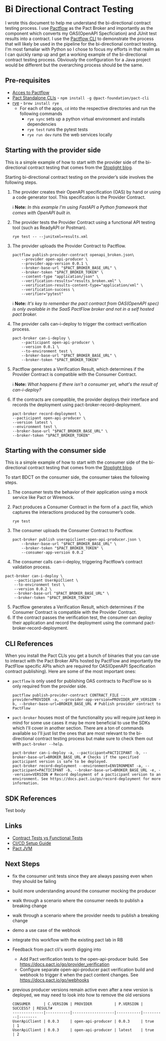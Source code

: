 # Bi Directional Contract Testing

I wrote this document to help me understand the bi-directional contract testing process. I use [Pactflow](https://pactflow.io/) as the Pact Broker and importantly as the component which converts my OAS(OpenAPI Specficiation) and JUnit test results into a contract. I use the [Pactflow CLI](https://docs.pactflow.io/docs/bi-directional-contract-testing/publishing) to demonstrate the process that will likely be used in the pipeline for the bi-directional contract testing. I'm most famaliar with Python so I chose to focus my efforts in that realm as I can quickly ramp up and get a working example of the bi-directional contract testing process. Obviously the configuration for a Java project would be different but the overarching process should be the same.

## Pre-requisites

- [Acces to Pactflow](https://ritchiebros.atlassian.net/wiki/spaces/mkteng/pages/217514570/Access+to+tools#Pactflow)
- [Pact Standalone CLIs](https://docs.pactflow.io/docs/bi-directional-contract-testing/publishing) - `npm install -g @pact-foundation/pact-cli`
- [rye](https://rye.astral.sh/) - `brew install rye`
  - For each of the apps, `cd` into the respective directories and run the following commands
    - `rye sync` sets up a python virtual environment and installs dependencies
    - `rye test` runs the pytest tests
    - `rye run dev` runs the web services locally

## Starting with the provider side

This is a simple example of how to start with the provider side of the bi-directional contract testing that comes from the [Stoplight blog](https://blog.stoplight.io/bi-directional-contract-testing-a-basic-guide-to-api-contract-testing-compatibilities).

 Starting bi-directional contract testing on the provider’s side involves the following steps.

1. The provider creates their OpenAPI specification (OAS) by hand or using a code generator tool. This specification is the Provider Contract.

    ℹ️ **Note:** *In this example I'm using FastAPI a Python framework that comes with OpenAPI built in.*

2. The provider tests the Provider Contract using a functional API testing tool (such as ReadyAPI or Postman).

    ```shell
    rye test -- --junitxml=results.xml
    ```

3. The provider uploads the Provider Contract to Pactflow.

    ```shell
    pactflow publish-provider-contract openapi_broken.json\
        --provider open-api-producer \
        --provider-app-version 0.0.1 \
        --broker-base-url "$PACT_BROKER_BASE_URL" \
        --broker-token "$PACT_BROKER_TOKEN" \
        --content-type "application/json" \
        --verification-results="results_broken.xml" \
        --verification-results-content-type="application/xml" \
        --verification-success \
        --verifier="pytest"
    ```

    ℹ️ **Note:** *It's key to remember the pact contract from OAS(OpenAPI spec) is only available in the SaaS PactFlow broker and not in a self hosted pact broker.*

4. The provider calls can-i-deploy to trigger the contract verification process.

    ```shell
    pact-broker can-i-deploy \
        --pacticipant open-api-producer \
        --version 0.0.1 \
        --to-environment test \
        --broker-base-url "$PACT_BROKER_BASE_URL" \
        --broker-token "$PACT_BROKER_TOKEN"
    ```

5. Pactflow generates a Verification Result, which determines if the Provider Contract is compatible with the Consumer Contract.

    ℹ️ **Note:** *What happens if there isn't a consumer yet, what's the result of can-i-deploy?*

6. If the contracts are compatible, the provider deploys their interface and records the deployment using pact-broker-record-deployment.

    ```shell
    pact-broker record-deployment \
    --pacticipant open-api-producer \
    --version latest \
    --environment test \
    --broker-base-url "$PACT_BROKER_BASE_URL" \
    --broker-token "$PACT_BROKER_TOKEN"
    ```

## Starting with the consumer side

This is a simple example of how to start with the consumer side of the bi-directional contract testing that comes from the [Stoplight blog](https://blog.stoplight.io/bi-directional-contract-testing-a-basic-guide-to-api-contract-testing-compatibilities).

To start BDCT on the consumer side, the consumer takes the following steps.

1. The consumer tests the behavior of their application using a mock service like Pact or Wiremock.
2. Pact produces a Consumer Contract in the form of a .pact file, which captures the interactions produced by the consumer’s code.

    ```shell
    rye test
    ```

3. The consumer uploads the Consumer Contract to Pactflow.

    ```shell
    pact-broker publish userapiclient-open-api-producer.json \
        --broker-base-url "$PACT_BROKER_BASE_URL" \
        --broker-token "$PACT_BROKER_TOKEN" \
        --consumer-app-version 0.0.2
    ```

4. The consumer calls can-i-deploy, triggering Pactflow’s contract validation process.

```shell
pact-broker can-i-deploy \
    --pacticipant UserApiClient \
    --to-environment test \
    --version 0.0.2 \
    --broker-base-url "$PACT_BROKER_BASE_URL" \
    --broker-token "$PACT_BROKER_TOKEN"
```

5. Pactflow generates a Verification Result, which determines if the Consumer Contract is compatible with the Provider Contract.
6. If the contract passes the verification test, the consumer can deploy their application and record the deployment using the command pact-broker-record-deployment.

## CLI References

When you install the Pact CLIs you get a bunch of binaries that you can use to interact with the Pact Broker APIs hosted by PactFlow and importantly the PactFlow specific APIs which are required for OAS(OpenAPI Specification contract publishing). Here are some of the most important ones:

- `pactflow` is only used for publishing OAS contracts to PactFlow so is only required from the provider side.

    ```shell
    pactflow publish-provider-contract CONTRACT_FILE --provider=PROVIDER -a, --provider-app-version=PROVIDER_APP_VERSION -b, --broker-base-url=BROKER_BASE_URL # Publish provider contract to PactFlow
    ```

- `pact-broker` houses most of the functionality you will require just keep in mind for some use cases it may be more beneficial to use the SDKs which I'll cover in another section. There are a ton of commands available so I'll just list the ones that are most relevant to the bi-directional contract testing process but make sure to check them out with `pact-broker --help`.

    ```shell
    pact-broker can-i-deploy -a, --pacticipant=PACTICIPANT -b, --broker-base-url=BROKER_BASE_URL # Checks if the specified pacticipant version is safe to be deployed.
    pact-broker record-deployment --environment=ENVIRONMENT -a, --pacticipant=PACTICIPANT -b, --broker-base-url=BROKER_BASE_URL -e, --version=VERSION # Record deployment of a pacticipant version to an environment. See https://docs.pact.io/go/record-deployment for more information.
    ```

## SDK References

Test body

## Links

- [Contract Tests vs Functional Tests](https://docs.pact.io/consumer/contract_tests_not_functional_tests)
- [CI/CD Setup Guide](https://docs.pact.io/pact_nirvana)
- [Pact JVM](https://docs.pact.io/implementation_guides/jvm/readme)

## Next Steps

- fix the consumer unit tests since they are always passing even when they should be failing
- build more understanding around the consumer mocking the producer
- walk through a scenario where the consumer needs to publish a breaking change
- walk through a scenario where the provider needs to publish a breaking change
- demo a use case of the webhook
- integrate this workflow with the existing pact lab in RB
- Feedback from pact cli's worth digging into
  - Add Pact verification tests to the open-api-producer build. See https://docs.pact.io/go/provider_verification
  - Configure separate open-api-producer pact verification build and webhook to trigger it when the pact content changes. See https://docs.pact.io/go/webhooks
- previous producer versions remain active even after a new version is deployed, we may need to look into how to remove the old versions 

    ```shell
    CONSUMER      | C.VERSION | PROVIDER          | P.VERSION | SUCCESS? | RESULT#
    --------------|-----------|-------------------|-----------|----------|--------
    UserApiClient | 0.0.3     | open-api-producer | 0.0.3     | true     | 1      
    UserApiClient | 0.0.3     | open-api-producer | latest    | true     | 2    
    ```
